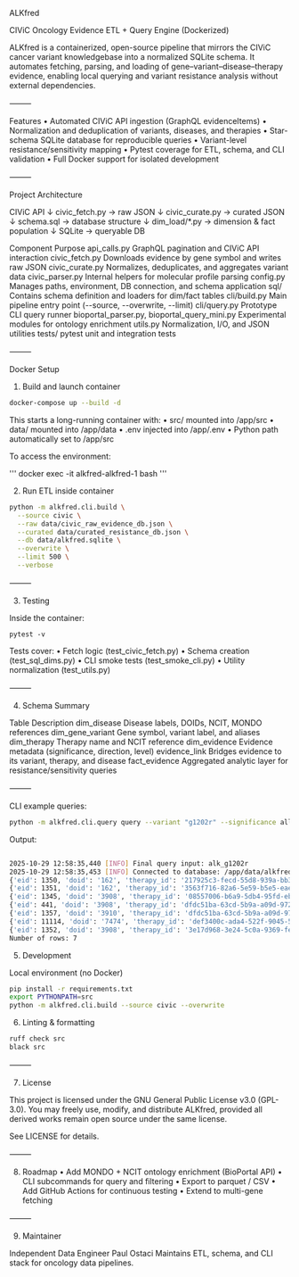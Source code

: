 
ALKfred

CIViC Oncology Evidence ETL + Query Engine (Dockerized)

ALKfred is a containerized, open-source pipeline that mirrors the CIViC cancer variant knowledgebase into a normalized SQLite schema.
It automates fetching, parsing, and loading of gene–variant–disease–therapy evidence, enabling local querying and variant resistance analysis without external dependencies.

⸻

Features
	•	Automated CIViC API ingestion (GraphQL evidenceItems)
	•	Normalization and deduplication of variants, diseases, and therapies
	•	Star-schema SQLite database for reproducible queries
	•	Variant-level resistance/sensitivity mapping
	•	Pytest coverage for ETL, schema, and CLI validation
	•	Full Docker support for isolated development

⸻

Project Architecture

CIViC API
  ↓
civic_fetch.py   →  raw JSON
  ↓
civic_curate.py  →  curated JSON
  ↓
schema.sql       →  database structure
  ↓
dim_load/*.py    →  dimension & fact population
  ↓
SQLite           →  queryable DB

Component	Purpose
api_calls.py	GraphQL pagination and CIViC API interaction
civic_fetch.py	Downloads evidence by gene symbol and writes raw JSON
civic_curate.py	Normalizes, deduplicates, and aggregates variant data
civic_parser.py	Internal helpers for molecular profile parsing
config.py	Manages paths, environment, DB connection, and schema application
sql/	Contains schema definition and loaders for dim/fact tables
cli/build.py	Main pipeline entry point (--source, --overwrite, --limit)
cli/query.py	Prototype CLI query runner
bioportal_parser.py, bioportal_query_mini.py	Experimental modules for ontology enrichment
utils.py	Normalization, I/O, and JSON utilities
tests/	pytest unit and integration tests


⸻

Docker Setup

1. Build and launch container

```bash
docker-compose up --build -d
```

This starts a long-running container with:
	•	src/ mounted into /app/src
	•	data/ mounted into /app/data
	•	.env injected into /app/.env
	•	Python path automatically set to /app/src

To access the environment:

''' docker exec -it alkfred-alkfred-1 bash '''

2. Run ETL inside container

```bash
python -m alkfred.cli.build \
  --source civic \
  --raw data/civic_raw_evidence_db.json \
  --curated data/curated_resistance_db.json \
  --db data/alkfred.sqlite \
  --overwrite \
  --limit 500 \
  --verbose 
```



⸻

3. Testing

Inside the container:

``` pytest -v ```

Tests cover:
	•	Fetch logic (test_civic_fetch.py)
	•	Schema creation (test_sql_dims.py)
	•	CLI smoke tests (test_smoke_cli.py)
	•	Utility normalization (test_utils.py)

⸻

4. Schema Summary

Table	Description
dim_disease	Disease labels, DOIDs, NCIT, MONDO references
dim_gene_variant	Gene symbol, variant label, and aliases
dim_therapy		Therapy name and NCIT reference
dim_evidence	Evidence metadata (significance, direction, level)
evidence_link	Bridges evidence to its variant, therapy, and disease
fact_evidence	Aggregated analytic layer for resistance/sensitivity queries


⸻

CLI example queries:

```bash
python -m alkfred.cli.query query --variant "g1202r" --significance all --disease all 
```

Output:
```bash

2025-10-29 12:58:35,440 [INFO] Final query input: alk_g1202r
2025-10-29 12:58:35,453 [INFO] Connected to database: /app/data/alkfred.sqlite
{'eid': 1350, 'doid': '162', 'therapy_id': '217925c3-fecd-55d8-939a-bb3e0e6771b1', 'variant_id': 'CA16602592', 'label_display': 'alectinib', 'label_disease_norm': 'cancer', 'significance': 'RESISTANCE'}
{'eid': 1351, 'doid': '162', 'therapy_id': '3563f716-82a6-5e59-b5e5-eaed446b01e4', 'variant_id': 'CA16602592', 'label_display': 'brigatinib', 'label_disease_norm': 'cancer', 'significance': 'RESISTANCE'}
{'eid': 1345, 'doid': '3908', 'therapy_id': '08557006-b6a9-5db4-95fd-eb7a64d17a75', 'variant_id': 'CA16602592', 'label_display': 'ceritinib', 'label_disease_norm': 'lung_non_small_cell_carcinoma', 'significance': 'RESISTANCE'}
{'eid': 441, 'doid': '3908', 'therapy_id': 'dfdc51ba-63cd-5b9a-a09d-97276ae69538', 'variant_id': 'CA16602592', 'label_display': 'crizotinib', 'label_disease_norm': 'lung_non_small_cell_carcinoma', 'significance': 'RESISTANCE'}
{'eid': 1357, 'doid': '3910', 'therapy_id': 'dfdc51ba-63cd-5b9a-a09d-97276ae69538', 'variant_id': 'CA16602592', 'label_display': 'crizotinib', 'label_disease_norm': 'lung_adenocarcinoma', 'significance': 'RESISTANCE'}
{'eid': 11114, 'doid': '7474', 'therapy_id': 'def3400c-ada4-522f-9045-568f229d11f0', 'variant_id': 'CA16602592', 'label_display': 'lorlatinib', 'label_disease_norm': 'malignant_pleural_mesothelioma', 'significance': 'RESISTANCE'}
{'eid': 1352, 'doid': '3908', 'therapy_id': '3e17d968-3e24-5c0a-9369-fecc47533807', 'variant_id': 'CA16602592', 'label_display': 'tanespimycin', 'label_disease_norm': 'lung_non_small_cell_carcinoma', 'significance': 'SENSITIVITY'}
Number of rows: 7
```


5. Development

Local environment (no Docker)

```bash
pip install -r requirements.txt
export PYTHONPATH=src
python -m alkfred.cli.build --source civic --overwrite 
```

6. Linting & formatting

```bash
ruff check src
black src 

```


⸻

7. License

This project is licensed under the GNU General Public License v3.0 (GPL-3.0).
You may freely use, modify, and distribute ALKfred, provided all derived works remain open source under the same license.

See LICENSE for details.

⸻

8. Roadmap
	•	Add MONDO + NCIT ontology enrichment (BioPortal API)
	•	CLI subcommands for query and filtering
	•	Export to parquet / CSV
	•	Add GitHub Actions for continuous testing
	•	Extend to multi-gene fetching

⸻

9. Maintainer

Independent Data Engineer Paul Ostaci
Maintains ETL, schema, and CLI stack for oncology data pipelines.


